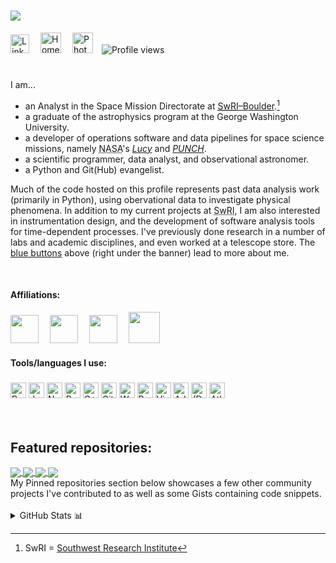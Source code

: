 # <img src="img/banner.gif"/>

<p id="buttons" style="height: fit-content; padding-bottom:5%;vertical-align: middle;">
<a href="https://www.linkedin.com/in/caden-gobat/" target="_blank"><img height="30" alt="LinkedIn" src="https://brand.linkedin.com/content/dam/me/business/en-us/amp/brand-site/v2/bg/LI-Bug.svg.original.svg"></a>&emsp;
<a href="https://cgobat.github.io/" target="_blank"><img height="33" alt="Homepage" src="https://www.logolynx.com/images/logolynx/8d/8d22fff92e7d5249d75a8f931a1618c6.png"></a>&emsp;
<a href="https://cgobat.myportfolio.com/" target="_blank"><img height="33" alt="Photography" src="http://iconbug.com/data/b7/256/43f075cf23f97af278ed3e874b041405.png"></a>&emsp;<img src="https://komarev.com/ghpvc/?username=cgobat&color=blue" alt="Profile views"/></p>

I am...
- an Analyst in the Space Mission Directorate at [<abbr title="Southwest Research Institute">SwRI</abbr>&ndash;Boulder](https://www.boulder.swri.edu/).[^1]
- a graduate of the astrophysics program at the George Washington University.
- a developer of operations software and data pipelines for space science missions, namely <abbr title="National Aeronautics and Space Administration">NASA</abbr>'s [*Lucy*](https://lucy.swri.edu/) and [*PUNCH*](https://punch.space.swri.edu/).
- a scientific programmer, data analyst, and observational astronomer.
- a Python and Git(Hub) evangelist.

Much of the code hosted on this profile represents past data analysis work (primarily in Python), using obervational data to investigate physical phenomena. In addition to my current projects at <abbr title="Southwest Research Institute">SwRI</abbr>, I am also interested in instrumentation design, and the development of software analysis tools for time-dependent processes. I've previously done research in a number of labs and academic disciplines, and even worked at a telescope store. The [blue buttons](#buttons) above (right under the banner) lead to more about me.

<br/>

#### Affiliations:
<a href="https://www.boulder.swri.edu/doso/index.html" target="_blank"><img height="45" src="https://upload.wikimedia.org/wikipedia/commons/thumb/a/a0/Southwest_Research_Institute_(SwRI)_logo.svg/440px-Southwest_Research_Institute_(SwRI)_logo.svg.png"></a>&emsp;
<a href="https://physics.columbian.gwu.edu/" target="_blank"><img height="45" src="https://creativeservices.gwu.edu/sites/g/files/zaxdzs2746/f/downloads/gw_monogram_2c.png"></a>&emsp;
<a href="https://lucy.swri.edu/" target="_blank"><img height="45" src="http://lucy.swri.edu/img/Lucy_insignia.svg"></a>&emsp;
<a href="https://punch.space.swri.edu/" target="_blank"><img height="50" src="https://punch.space.swri.edu/images/punch-logo_240w.png"></a>&emsp;

#### Tools/languages I use:
<div style="height: fit-content; padding-top: 5px">
<img height="25" src="https://cdn.jsdelivr.net/npm/simple-icons@3.10.0/icons/python.svg" title="Python">
<img height="25" src="https://cdn.jsdelivr.net/npm/simple-icons@3.10.0/icons/jupyter.svg" title="Jupyter">
<img height="25" src="https://cdn.jsdelivr.net/npm/simple-icons@3.10.0/icons/numpy.svg" title="NumPy">
<img height="25" src="https://cdn.jsdelivr.net/npm/simple-icons@3.10.0/icons/pandas.svg" title="Pandas">
<img height="25" src="https://cdn.jsdelivr.net/npm/simple-icons@3.10.0/icons/cplusplus.svg" title="C++">
<img height="25" src="https://cdn.jsdelivr.net/npm/simple-icons@3.10.0/icons/github.svg" title="GitHub">
<img height="25" src="https://cdn.jsdelivr.net/npm/simple-icons@3.10.0/icons/wolfram.svg" title="Wolfram Mathematica">
<img height="25" src="https://cdn.jsdelivr.net/npm/simple-icons@3.10.0/icons/gnubash.svg" title="Bash">
<img height="25" src="https://cdn.jsdelivr.net/npm/simple-icons@3.10.0/icons/visualstudiocode.svg" title="Visual Studio (Code)">
<img height="25" src="https://cdn.jsdelivr.net/npm/simple-icons@3.10.0/icons/adobe.svg" title="Adobe Creative Suite">
<img height="25" src="https://cdn.jsdelivr.net/npm/simple-icons@3.10.0/icons/dassaultsystemes.svg" title="(Dassault Systèmes) Solidworks">
<img height="25" src="https://cdn.jsdelivr.net/npm/simple-icons@3.10.0/icons/atlassian.svg" title="Atlassian Suite">
</div><br/><br/>


## Featured repositories:

<a href="https://github.com/cgobat/asymmetric_uncertainty/" target="_blank">
  <img align="center" src="https://gh-card.dev/repos/cgobat/asymmetric_uncertainty.svg"/>
</a>
<a href="https://github.com/cgobat/dark-GRBs" target="_blank">
 <img align="center" src="https://gh-card.dev/repos/cgobat/dark-sGRBs.svg"/>
</a>
<a href="https://github.com/cgobat/XDBS/" target="_blank">
  <img align="center" src="https://gh-card.dev/repos/cgobat/XDBS.svg"/>
</a>
<a href="https://github.com/cgobat/astro-instruments/" target="_blank">
  <img align="center" src="https://gh-card.dev/repos/cgobat/astro-instruments.svg"/>
</a>
<br/>
My Pinned repositories section below showcases a few other community projects I've contributed to as well as some Gists containing code snippets.
<br/><br/>

<details>
<summary>GitHub Stats 📊</summary>
<p align="center">
  <img src="https://github-readme-stats.vercel.app/api?username=cgobat&show_icons=true&theme=dark&hide_rank=true&custom_title=%40cgobat%27s%20stats" alt="stats">
  <img src="https://github-readme-stats.vercel.app/api/top-langs/?username=cgobat&theme=dark&hide=jupyter%20notebook,mathematica&langs_count=4" alt="languages">
</p>
</details>

[^1]: SwRI = [Southwest Research Institute](https://www.swri.org/)
